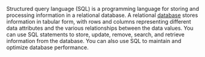 Structured query language (SQL) is a programming language for storing and processing information in a relational database. A relational [database](../databases/db.md) stores information in tabular form, with rows and columns representing different data attributes and the various relationships between the data values. You can use SQL statements to store, update, remove, search, and retrieve information from the database. You can also use SQL to maintain and optimize database performance.